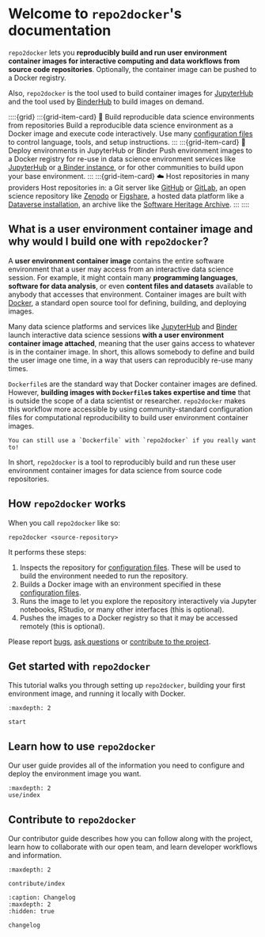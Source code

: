 # Welcome to `repo2docker`'s documentation

`repo2docker` lets you **reproducibly build and run user environment container images for interactive computing and data workflows from source code repositories**. Optionally, the container image can be pushed to a Docker registry.

Also, `repo2docker` is the tool used to build container images for [JupyterHub](https://jupyterhub.readthedocs.io/en/stable/) and the tool used by [BinderHub](https://binderhub.readthedocs.io) to build images on demand.

::::{grid}
:::{grid-item-card} 🔧 Build reproducible data science environments from repositories
Build a reproducible data science environment as a Docker image and execute code interactively. Use many [configuration files](#config-files) to control language, tools, and setup instructions.
:::
:::{grid-item-card} 🚀 Deploy environments in JupyterHub or Binder
Push environment images to a Docker registry for re-use in data science environment services like [JupyterHub](https://jupyterhub.readthedocs.io) or [a Binder instance](https://mybinder.org), or for other communities to build upon your base environment.
:::
:::{grid-item-card} ☁️ Host repositories in many providers
Host repositories in: a Git server like [GitHub](https://github.com/) or [GitLab](https://gitlab.com/), an open science repository like [Zenodo](https://zenodo.org) or [Figshare](https://figshare.com), a hosted data platform like a [Dataverse installation](https://dataverse.org/), an archive like the
[Software Heritage Archive](https://archive.softwareheritage.org).
:::
::::

## What is a user environment container image and why would I build one with `repo2docker`?

A **user environment container image** contains the entire software environment that a user may access from an interactive data science session. For example, it might contain many **programming languages**, **software for data analysis**, or even **content files and datasets** available to anybody that accesses that environment. Container images are built with [Docker](https://www.docker.com/), a standard open source tool for defining, building, and deploying images.

Many data science platforms and services like [JupyterHub](https://jupyterhub.readthedocs.io) and [Binder](https://mybinder.org) launch interactive data science sessions **with a user environment container image attached**, meaning that the user gains access to whatever is in the container image. In short, this allows somebody to define and build the user image one time, in a way that users can reproducibly re-use many times.

`Dockerfile`s are the standard way that Docker container images are defined.
However, **building images with `Dockerfile`s takes expertise and time** that is outside the scope of a data scientist or researcher. `repo2docker` makes this workflow more accessible by using community-standard configuration files for computational reproducibility to build user environment container images.

```{note}
You can still use a `Dockerfile` with `repo2docker` if you really want to!
```

In short, `repo2docker` is a tool to reproducibly build and run these user environment container images for data science from source code repositories.

## How `repo2docker` works

When you call `repo2docker` like so:

```
repo2docker <source-repository>
```

It performs these steps:

1. Inspects the repository for [configuration files](#config-files). These will be used to build the environment needed to run the repository.
2. Builds a Docker image with an environment specified in these [configuration files](#config-files).
3. Runs the image to let you explore the repository interactively via Jupyter notebooks, RStudio, or many other interfaces (this is optional).
4. Pushes the images to a Docker registry so that it may be accessed remotely (this is optional).

[swhid]: https://docs.softwareheritage.org/devel/swh-model/persistent-identifiers.html

Please report [bugs](https://github.com/jupyterhub/repo2docker/issues),
[ask questions](https://gitter.im/jupyterhub/binder) or
[contribute to the project](https://github.com/jupyterhub/repo2docker/blob/HEAD/CONTRIBUTING.md).

## Get started with `repo2docker`

This tutorial walks you through setting up `repo2docker`, building your first environment image, and running it locally with Docker.

```{toctree}
:maxdepth: 2

start
```

## Learn how to use `repo2docker`

Our user guide provides all of the information you need to configure and deploy the environment image you want.

```{toctree}
:maxdepth: 2
use/index
```

## Contribute to `repo2docker`

Our contributor guide describes how you can follow along with the project, learn how to collaborate with our open team, and learn developer workflows and information.

```{toctree}
:maxdepth: 2

contribute/index
```

```{toctree}
:caption: Changelog
:maxdepth: 2
:hidden: true

changelog
```
